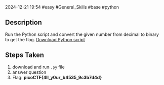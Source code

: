 2024-12-21
19:54
#easy #General_Skills #base #python

## Description
Run the Python script and convert the given number from decimal to binary to get the flag.
[Download Python script](https://artifacts.picoctf.net/c/23/convertme.py)

## Steps Taken
1. download and run `.py` file
2. answer question
3. Flag: **picoCTF{4ll_y0ur_b4535_9c3b7d4d}**

